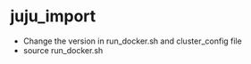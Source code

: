 # juju_import

* Change the version in run_docker.sh and cluster_config file
* source run_docker.sh
